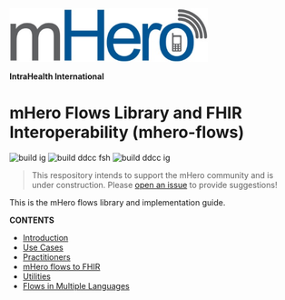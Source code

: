 <img src="input/images/mherlogo.png" width="350">

**IntraHealth International**

# mHero Flows Library and FHIR Interoperability (mhero-flows)
![build ig](https://github.com/intrahealth/mhero-flows/workflows/build_fsh/badge.svg)
![build ddcc fsh](https://github.com/intrahealth/mhero-flows/workflows/build_fsh/badge.svg)
![build ddcc ig](https://github.com/intrahealth/mhero-flows/workflows/build_ig/badge.svg)

> This respository intends to support the mHero community and is under construction. Please [open an issue](https://github.com/intrahealth/mhero-flows/issues/new/choose) to provide suggestions!

This is the mHero flows library and implementation guide.

**CONTENTS**
* [Introduction](input/pagecontent/index.md)
* [Use Cases](input/pagecontent/usecases.md)
* [Practitioners](input/pagecontent/practitioners.md)
* [mHero flows to FHIR](input/pagecontent/data.md)
* [Utilities](input/pagecontent/utilities.md)
* [Flows in Multiple Languages](input/pagecontent/languages.md)